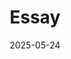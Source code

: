 ---
title: "Essay"
featured_image: "/images/gohugo-default-sample-hero-image.jpg"
description: "Recording life"
date: 2025-05-24
draft: false
---